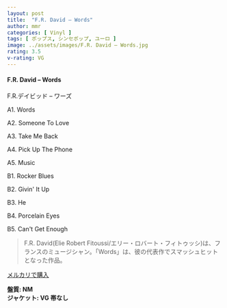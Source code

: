 ```yaml
---
layout: post
title:  "F.R. David – Words"
author: mmr
categories: [ Vinyl ]
tags: [ ポップス, シンセポップ, ユーロ ]
image: ../assets/images/F.R. David – Words.jpg
rating: 3.5
v-rating: VG
---
```


#### F.R. David – Words

F.R.デイビッド – ワーズ

A1. Words

A2. Someone To Love

A3. Take Me Back

A4. Pick Up The Phone

A5. Music

B1. Rocker Blues

B2. Givin' It Up

B3. He

B4. Porcelain Eyes

B5. Can't Get Enough

> F.R. David(Elie Robert Fitoussi/エリー・ロバート・フィトゥッシ)は、フランスのミュージシャン。「Words」は、彼の代表作でスマッシュヒットとなった作品。

[メルカリで購入](https://jp.mercari.com/item/m12381880039)

<div class="mt-4 mb-4 d-flex align-items-center">
<strong class="mr-1">盤質: NM</strong>
</div>
<div class="mt-4 mb-4 d-flex align-items-center">
<strong class="mr-1">ジャケット: VG 帯なし</strong>
</div>

